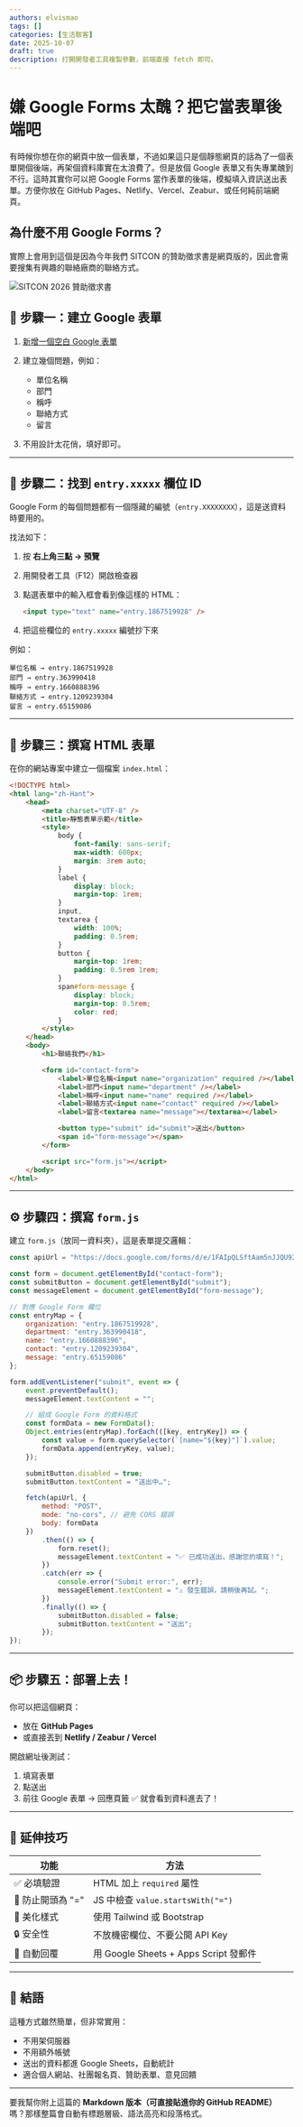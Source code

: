```yaml
---
authors: elvismao
tags: []
categories: [生活駭客]
date: 2025-10-07
draft: true
description: 打開開發者工具複製參數，前端直接 fetch 即可。
---
```


# 嫌 Google Forms 太醜？把它當表單後端吧

有時候你想在你的網頁中放一個表單，不過如果這只是個靜態網頁的話為了一個表單開個後端，再架個資料庫實在太浪費了。但是放個 Google 表單又有失專業醜到不行。這時其實你可以把 Google Forms 當作表單的後端，模擬填入資訊送出表單。方便你放在 GitHub Pages、Netlify、Vercel、Zeabur、或任何純前端網頁。

## 為什麼不用 Google Forms？

實際上會用到這個是因為今年我們 SITCON 的贊助徵求書是網頁版的，因此會需要搜集有興趣的聯絡廠商的聯絡方式。

![SITCON 2026 贊助徵求書](SITCON.webp)

## 🧩 步驟一：建立 Google 表單

1. [新增一個空白 Google 表單](https://form.new)
2. 建立幾個問題，例如：
    - 單位名稱
    - 部門
    - 稱呼
    - 聯絡方式
    - 留言

3. 不用設計太花俏，填好即可。

---

## 🧭 步驟二：找到 `entry.xxxxx` 欄位 ID

Google Form 的每個問題都有一個隱藏的編號（`entry.XXXXXXXX`），這是送資料時要用的。

找法如下：

1. 按 **右上角三點 → 預覽**
2. 用開發者工具（F12）開啟檢查器
3. 點選表單中的輸入框會看到像這樣的 HTML：

    ```html
    <input type="text" name="entry.1867519928" />
    ```

4. 把這些欄位的 `entry.xxxxx` 編號抄下來

例如：

```
單位名稱 → entry.1867519928
部門 → entry.363990418
稱呼 → entry.1660888396
聯絡方式 → entry.1209239304
留言 → entry.65159086
```

---

## 🧱 步驟三：撰寫 HTML 表單

在你的網站專案中建立一個檔案 `index.html`：

```html
<!DOCTYPE html>
<html lang="zh-Hant">
	<head>
		<meta charset="UTF-8" />
		<title>靜態表單示範</title>
		<style>
			body {
				font-family: sans-serif;
				max-width: 600px;
				margin: 3rem auto;
			}
			label {
				display: block;
				margin-top: 1rem;
			}
			input,
			textarea {
				width: 100%;
				padding: 0.5rem;
			}
			button {
				margin-top: 1rem;
				padding: 0.5rem 1rem;
			}
			span#form-message {
				display: block;
				margin-top: 0.5rem;
				color: red;
			}
		</style>
	</head>
	<body>
		<h1>聯絡我們</h1>

		<form id="contact-form">
			<label>單位名稱<input name="organization" required /></label>
			<label>部門<input name="department" /></label>
			<label>稱呼<input name="name" required /></label>
			<label>聯絡方式<input name="contact" required /></label>
			<label>留言<textarea name="message"></textarea></label>

			<button type="submit" id="submit">送出</button>
			<span id="form-message"></span>
		</form>

		<script src="form.js"></script>
	</body>
</html>
```

---

## ⚙️ 步驟四：撰寫 `form.js`

建立 `form.js`（放同一資料夾），這是表單提交邏輯：

```js
const apiUrl = "https://docs.google.com/forms/d/e/1FAIpQLSftAam5nJJQU925yOzuMoome-XY3MEs7idtbd56eqMDRrPKGw/formResponse";

const form = document.getElementById("contact-form");
const submitButton = document.getElementById("submit");
const messageElement = document.getElementById("form-message");

// 對應 Google Form 欄位
const entryMap = {
	organization: "entry.1867519928",
	department: "entry.363990418",
	name: "entry.1660888396",
	contact: "entry.1209239304",
	message: "entry.65159086"
};

form.addEventListener("submit", event => {
	event.preventDefault();
	messageElement.textContent = "";

	// 組成 Google Form 的資料格式
	const formData = new FormData();
	Object.entries(entryMap).forEach(([key, entryKey]) => {
		const value = form.querySelector(`[name="${key}"]`).value;
		formData.append(entryKey, value);
	});

	submitButton.disabled = true;
	submitButton.textContent = "送出中…";

	fetch(apiUrl, {
		method: "POST",
		mode: "no-cors", // 避免 CORS 錯誤
		body: formData
	})
		.then(() => {
			form.reset();
			messageElement.textContent = "✅ 已成功送出，感謝您的填寫！";
		})
		.catch(err => {
			console.error("Submit error:", err);
			messageElement.textContent = "⚠️ 發生錯誤，請稍後再試。";
		})
		.finally(() => {
			submitButton.disabled = false;
			submitButton.textContent = "送出";
		});
});
```

---

## 📦 步驟五：部署上去！

你可以把這個網頁：

- 放在 **GitHub Pages**
- 或直接丟到 **Netlify / Zeabur / Vercel**

開啟網址後測試：

1. 填寫表單
2. 點送出
3. 前往 Google 表單 → 回應頁籤 ✅ 就會看到資料進去了！

---

## 🧠 延伸技巧

| 功能              | 方法                                  |
| ----------------- | ------------------------------------- |
| ✅ 必填驗證       | HTML 加上 `required` 屬性             |
| 🚫 防止開頭為 "=" | JS 中檢查 `value.startsWith("=")`     |
| 🎨 美化樣式       | 使用 Tailwind 或 Bootstrap            |
| 🔒 安全性         | 不放機密欄位、不要公開 API Key        |
| 📩 自動回覆       | 用 Google Sheets + Apps Script 發郵件 |

---

## 🎯 結語

這種方式雖然簡單，但非常實用：

- 不用架伺服器
- 不用額外帳號
- 送出的資料都進 Google Sheets，自動統計
- 適合個人網站、社團報名頁、贊助表單、意見回饋

---

要我幫你附上這篇的 **Markdown 版本（可直接貼進你的 GitHub README）** 嗎？那樣整篇會自動有標題層級、語法高亮和段落格式。
